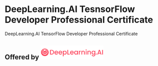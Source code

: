 # DeepLearning.AI TesnsorFlow Developer Professional Certificate
DeepLearning.AI TensorFlow Developer Professional Certificate

## Offered by [<img src="https://github.com/Uriiol1808/DeepLearning.AI-TensorFlow-Developer/blob/main/assets/img/DeepLearningAI_logo.png" width="200"/>](https://www.deeplearning.ai)